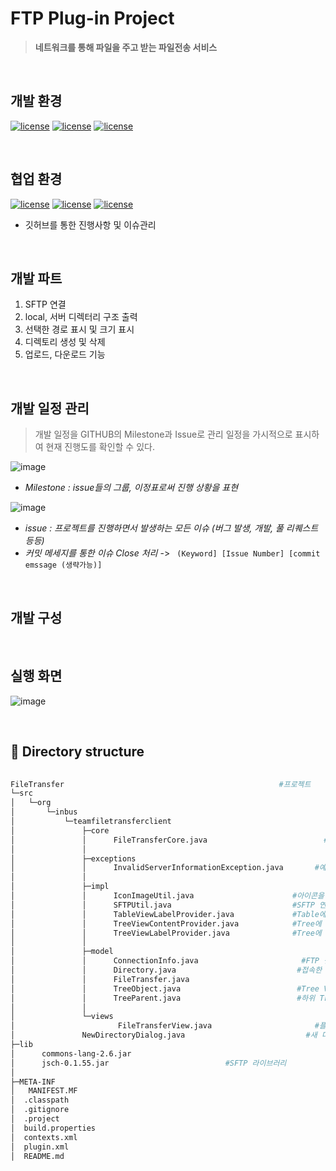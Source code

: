 # FTP Plug-in Project

> **네트워크를 통해 파일을 주고 받는 파일전송 서비스**

<br>

## 개발 환경

 [![license](https://img.shields.io/badge/java-1.8-yellow)](https://img.shields.io/badge/java-1.8-yellow) [![license](https://img.shields.io/badge/eclipse-4.10-green)](https://img.shields.io/badge/eclipse-4.10-green) [![license](https://img.shields.io/badge/windowbuilder-1.9.1-blue)](https://img.shields.io/badge/windowbuilder-1.9.1-blue)

<br>

## 협업 환경 

[![license](https://img.shields.io/badge/git-2.22-yellow.svg)](https://img.shields.io/badge/git-2.22-yellow) [![license](https://img.shields.io/badge/github-github.com%2F2hw%2FTeamPlug--in-green.svg)](https://img.shields.io/badge/github-github.com%2F2hw%2FTeamPlug--in-green) [![license](https://img.shields.io/badge/sourceTree-3.13-blue.svg)](https://img.shields.io/badge/sourceTree-3.13-blue)

+ 깃허브를 통한 진행사항 및 이슈관리

<br>

## 개발 파트
1.  SFTP 연결
2.  local, 서버 디렉터리 구조 출력
3.  선택한 경로 표시 및 크기 표시
4.  디렉토리 생성 및 삭제
5.  업로드, 다운로드 기능

<br>

## 개발 일정 관리
> 개발 일정을 GITHUB의 Milestone과 Issue로 관리
일정을 가시적으로 표시하여 현재 진행도를 확인할 수 있다.


![image](https://user-images.githubusercontent.com/38846776/63754756-5d07a880-c8f0-11e9-9fad-e49740c5084c.png)
 + *Milestone   :  issue들의 그룹,  이정표로써 진행 상황을 표현*

![image](https://user-images.githubusercontent.com/38846776/63754982-bb348b80-c8f0-11e9-8d0a-4ac9ad07ad30.png)
  + *issue  :  프로젝트를 진행하면서 발생하는 모든 이슈 (버그 발생, 개발, 풀 리퀘스트 등등)*
  + *커밋 메세지를 통한 이슈 Close  처리*   ->  ``` (Keyword] [Issue Number] [commit emssage (생략가능)]```



  <br>

## 개발 구성


<br>

## 실행 화면

![image](https://user-images.githubusercontent.com/36910089/63744562-a77e2a80-c8da-11e9-9c4b-0ba902d2b575.png)

<br>


## 📂 Directory structure

```bash
                        
FileTransfer										        #프로젝트
└─src
│   └─org
│       └─inbus
│           └─teamfiletransferclient
│               ├─core
│               │      FileTransferCore.java					      #컨트롤러
│               │
│               ├─exceptions
│               │      InvalidServerInformationException.java	    #예외 처리
│               │
│               ├─impl
│               │      IconImageUtil.java				       #아이콘을 표시하는 Util 클래스
│               │      SFTPUtil.java					       #SFTP 연결 클래스 
│               │      TableViewLabelProvider.java		       #Table에 표시되는 데이터 제어 클래스
│               │      TreeViewContentProvider.java		       #Tree에 보여질 노드를 리턴하는 클래스
│               │      TreeViewLabelProvider.java		       #Tree에 표시될 노드 제어 클래스
│               │
│               ├─model
│               │      ConnectionInfo.java						 #FTP 접속 정보 VO
│               │      Directory.java							#접속한 서버의 디렉터리 VO
│               │      FileTransfer.java						        #접속한 서버의 파일 정보 VO
│               │      TreeObject.java							#Tree VO
│               │      TreeParent.java							#하위 Tree VO
│               │
│               └─views
│                       FileTransferView.java					    #플러그인 메인 뷰
│	            NewDirectoryDialog.java                           #새 디렉터리 생성 
├─lib
│      commons-lang-2.6.jar
│      jsch-0.1.55.jar							#SFTP 라이브러리
│
├─META-INF
│   MANIFEST.MF
│  .classpath
│  .gitignore
│  .project
│  build.properties
│  contexts.xml
│  plugin.xml
│  README.md
```
